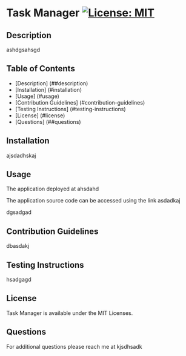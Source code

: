 # Task Manager      [![License: MIT](https://img.shields.io/badge/License-MIT-yellow.svg)](https://opensource.org/licenses/MIT)

## Description

ashdgsahsgd

## Table of Contents

* [Description] (##description)
* [Installation] (#installation)
* [Usage] (#usage)
* [Contribution Guidelines] (#contribution-guidelines)
* [Testing Instructions] (#testing-instructions)
* [License] (#license)
* [Questions] (##questions)

## Installation

ajsdadhskaj

## Usage

The application deployed at ahsdahd

The application source code can be accessed using the link asdadkaj

dgsadgad

## Contribution Guidelines

dbasdakj

## Testing Instructions

hsadgagd

## License

Task Manager is available under the MIT Licenses.

## Questions

For additional questions please reach me at kjsdhsadk

